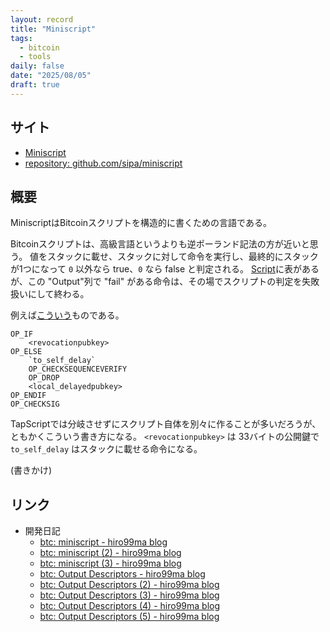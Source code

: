 ```yaml
---
layout: record
title: "Miniscript"
tags:
  - bitcoin
  - tools
daily: false
date: "2025/08/05"
draft: true
---
```


## サイト

* [Miniscript](https://bitcoin.sipa.be/miniscript/)
* [repository: github.com/sipa/miniscript](https://github.com/sipa/miniscript)

## 概要

MiniscriptはBitcoinスクリプトを構造的に書くための言語である。

Bitcoinスクリプトは、高級言語というよりも逆ポーランド記法の方が近いと思う。
値をスタックに載せ、スタックに対して命令を実行し、最終的にスタックが1つになって `0` 以外なら true、`0` なら false と判定される。
[Script](https://en.bitcoin.it/wiki/Script)に表があるが、この "Output"列で "fail" がある命令は、その場でスクリプトの判定を失敗扱いにして終わる。

例えば[こういう](https://github.com/lightning/bolts/blob/master/03-transactions.md#to_local-output)ものである。

```text
OP_IF
    <revocationpubkey>
OP_ELSE
    `to_self_delay`
    OP_CHECKSEQUENCEVERIFY
    OP_DROP
    <local_delayedpubkey>
OP_ENDIF
OP_CHECKSIG
```

TapScriptでは分岐させずにスクリプト自体を別々に作ることが多いだろうが、ともかくこういう書き方になる。
`<revocationpubkey>` は 33バイトの公開鍵で `to_self_delay` はスタックに載せる命令になる。

(書きかけ)

## リンク

* 開発日記
  * [btc: miniscript - hiro99ma blog](https://blog.hirokuma.work/2025/03/20250307-btc.html)
  * [btc: miniscript (2) - hiro99ma blog](https://blog.hirokuma.work/2025/03/20250308-btc.html)
  * [btc: miniscript (3) - hiro99ma blog](https://blog.hirokuma.work/2025/03/20250311-btc.html)
  * [btc: Output Descriptors - hiro99ma blog](https://blog.hirokuma.work/2025/02/20250224-btc.html)
  * [btc: Output Descriptors (2) - hiro99ma blog](https://blog.hirokuma.work/2025/02/20250225-btc2.html)
  * [btc: Output Descriptors (3) - hiro99ma blog](https://blog.hirokuma.work/2025/03/20250301-btc.html)
  * [btc: Output Descriptors (4) - hiro99ma blog](https://blog.hirokuma.work/2025/03/20250302-btc.html)
  * [btc: Output Descriptors (5) - hiro99ma blog](https://blog.hirokuma.work/2025/03/20250303-btc.html)
